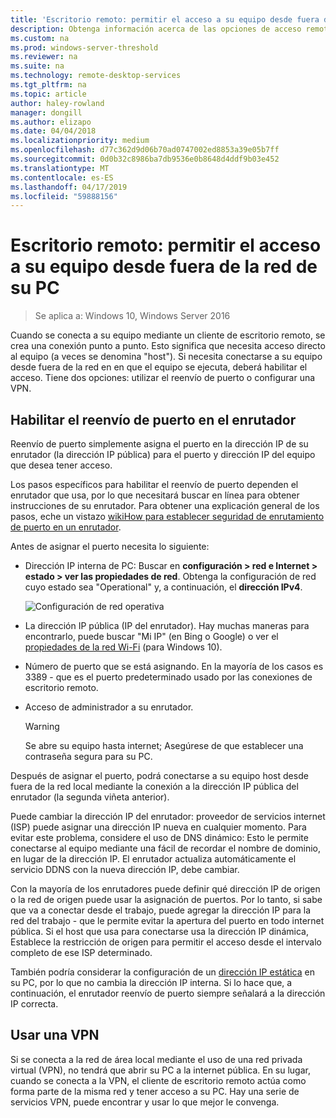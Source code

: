 ```yaml
---
title: 'Escritorio remoto: permitir el acceso a su equipo desde fuera de la red'
description: Obtenga información acerca de las opciones de acceso remoto a su equipo desde fuera de la red del equipo
ms.custom: na
ms.prod: windows-server-threshold
ms.reviewer: na
ms.suite: na
ms.technology: remote-desktop-services
ms.tgt_pltfrm: na
ms.topic: article
author: haley-rowland
manager: dongill
ms.author: elizapo
ms.date: 04/04/2018
ms.localizationpriority: medium
ms.openlocfilehash: d77c362d9d06b70ad0747002ed8853a39e05b7ff
ms.sourcegitcommit: 0d0b32c8986ba7db9536e0b8648d4ddf9b03e452
ms.translationtype: MT
ms.contentlocale: es-ES
ms.lasthandoff: 04/17/2019
ms.locfileid: "59888156"
---
```

# <a name="remote-desktop---allow-access-to-your-pc-from-outside-your-pcs-network"></a>Escritorio remoto: permitir el acceso a su equipo desde fuera de la red de su PC

>Se aplica a: Windows 10, Windows Server 2016

Cuando se conecta a su equipo mediante un cliente de escritorio remoto, se crea una conexión punto a punto. Esto significa que necesita acceso directo al equipo (a veces se denomina "host"). Si necesita conectarse a su equipo desde fuera de la red en en que el equipo se ejecuta, deberá habilitar el acceso. Tiene dos opciones: utilizar el reenvío de puerto o configurar una VPN.

## <a name="enable-port-forwarding-on-your-router"></a>Habilitar el reenvío de puerto en el enrutador

Reenvío de puerto simplemente asigna el puerto en la dirección IP de su enrutador (la dirección IP pública) para el puerto y dirección IP del equipo que desea tener acceso. 

Los pasos específicos para habilitar el reenvío de puerto dependen el enrutador que usa, por lo que necesitará buscar en línea para obtener instrucciones de su enrutador. Para obtener una explicación general de los pasos, eche un vistazo [wikiHow para establecer seguridad de enrutamiento de puerto en un enrutador](https://www.wikihow.com/Set-Up-Port-Forwarding-on-a-Router).

Antes de asignar el puerto necesita lo siguiente:

- Dirección IP interna de PC: Buscar en **configuración > red e Internet > estado > ver las propiedades de red**. Obtenga la configuración de red cuyo estado sea "Operational" y, a continuación, el **dirección IPv4**.

   ![Configuración de red operativa](../media/rdclient-operational-network.png)

- La dirección IP pública (IP del enrutador). Hay muchas maneras para encontrarlo, puede buscar "Mi IP" (en Bing o Google) o ver el [propiedades de la red Wi-Fi](https://binged.it/2Gwob34) (para Windows 10).
- Número de puerto que se está asignando. En la mayoría de los casos es 3389 - que es el puerto predeterminado usado por las conexiones de escritorio remoto.
- Acceso de administrador a su enrutador.  

   >[!WARNING]
   > Se abre su equipo hasta internet; Asegúrese de que establecer una contraseña segura para su PC.

Después de asignar el puerto, podrá conectarse a su equipo host desde fuera de la red local mediante la conexión a la dirección IP pública del enrutador (la segunda viñeta anterior).

Puede cambiar la dirección IP del enrutador: proveedor de servicios internet (ISP) puede asignar una dirección IP nueva en cualquier momento. Para evitar este problema, considere el uso de DNS dinámico: Esto le permite conectarse al equipo mediante una fácil de recordar el nombre de dominio, en lugar de la dirección IP. El enrutador actualiza automáticamente el servicio DDNS con la nueva dirección IP, debe cambiar.

Con la mayoría de los enrutadores puede definir qué dirección IP de origen o la red de origen puede usar la asignación de puertos. Por lo tanto, si sabe que va a conectar desde el trabajo, puede agregar la dirección IP para la red del trabajo - que le permite evitar la apertura del puerto en todo internet pública. Si el host que usa para conectarse usa la dirección IP dinámica, Establece la restricción de origen para permitir el acceso desde el intervalo completo de ese ISP determinado.

También podría considerar la configuración de un [dirección IP estática](/windows-hardware/customize/mobile/mcsf/enable-static-ip) en su PC, por lo que no cambia la dirección IP interna. Si lo hace que, a continuación, el enrutador reenvío de puerto siempre señalará a la dirección IP correcta.


## <a name="use-a-vpn"></a>Usar una VPN

Si se conecta a la red de área local mediante el uso de una red privada virtual (VPN), no tendrá que abrir su PC a la internet pública. En su lugar, cuando se conecta a la VPN, el cliente de escritorio remoto actúa como forma parte de la misma red y tener acceso a su PC. Hay una serie de servicios VPN, puede encontrar y usar lo que mejor le convenga.